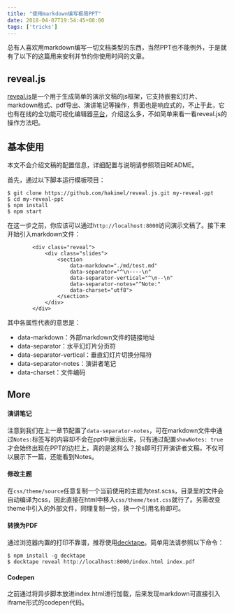 ```yaml
---
title: "使用markdown编写极简PPT"
date: 2018-04-07T19:54:45+08:00
tags: ['tricks']
---
```


总有人喜欢用markdown编写一切文档类型的东西，当然PPT也不能例外，于是就有了以下的这篇用来安利并节约你使用时间的文章。

## reveal.js

[reveal.js](https://github.com/hakimel/reveal.js)是一个用于生成简单的演示文稿的js框架，它支持嵌套幻灯片、markdown格式、pdf导出、演讲笔记等操作，界面也是响应式的，不止于此，它也有在线的全功能可视化编辑器[平台](https://slides.com/)，介绍这么多，不如简单来看一看reveal.js的操作方法吧。

## 基本使用

本文不会介绍文稿的配置信息，详细配置与说明请参照项目README。

首先，通过以下脚本运行模板项目：

```
$ git clone https://github.com/hakimel/reveal.js.git my-reveal-ppt
$ cd my-reveal-ppt
$ npm install
$ npm start
```

在这一步之前，你应该可以通过`http://localhost:8000`访问演示文稿了。接下来开始引入markdown文件：

```
		<div class="reveal">
			<div class="slides">
                <section
                    data-markdown="./md/test.md"  
                    data-separator="^\n----\n"  
                    data-separator-vertical="^\n--\n"  
                    data-separator-notes="^Note:"  
                    data-charset="utf8">
                </section>
			</div>
		</div>
```

其中各属性代表的意思是：

- data-markdown：外部markdown文件的链接地址
- data-separator：水平幻灯片分页符
- data-separator-vertical：垂直幻灯片切换分隔符
- data-separator-notes：演讲者笔记
- data-charset：文件编码

## More

#### 演讲笔记

注意到我们在上一章节配置了`data-separator-notes`，可在markdown文件中通过`Notes:`标签写的内容却不会在ppt中展示出来，只有通过配置`showNotes: true`才会始终出现在PPT的边栏上，真的是这样么？按s即可打开演讲者文稿，不仅可以展示下一篇，还能看到Notes。

#### 修改主题

在`css/theme/source`任意复制一个当前使用的主题为test.scss，目录里的文件会自动编译为css，因此直接在html中移入`css/theme/test.css`就行了。另需改变theme中引入的外部文件，同理复制一份，换一个引用名称即可。

#### 转换为PDF

通过浏览器内置的打印不靠谱，推荐使用[decktape](https://github.com/astefanutti/decktape)。简单用法请参照以下命令：

```
$ npm install -g decktape
$ decktape reveal http://localhost:8000/index.html index.pdf
```

#### Codepen

之前通过将异步脚本放进index.html进行加载，后来发现markdown可直接引入iframe形式的codepen代码。
